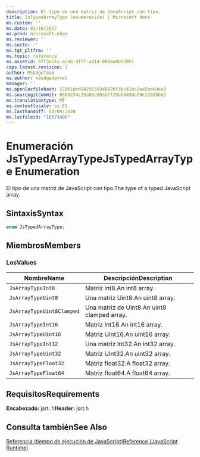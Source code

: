 ```yaml
---
description: El tipo de una matriz de JavaScript con tipo.
title: JsTypedArrayType (enumeración) | Microsoft docs
ms.custom: ''
ms.date: 01/18/2017
ms.prod: microsoft-edge
ms.reviewer: ''
ms.suite: ''
ms.tgt_pltfrm: ''
ms.topic: reference
ms.assetid: 67f3e51c-acbb-4fff-a414-0868a0dd5051
caps.latest.revision: 2
author: MSEdgeTeam
ms.author: msedgedevrel
manager: ''
ms.openlocfilehash: 22061dcd94292593d0026f3bc41bc2ae5be64ea9
ms.sourcegitcommit: 6860234c25a8be863b7f29a54838e78e120dbb62
ms.translationtype: MT
ms.contentlocale: es-ES
ms.lasthandoff: 04/09/2020
ms.locfileid: "10573400"
---
```

# <span data-ttu-id="c50c3-103">Enumeración JsTypedArrayType</span><span class="sxs-lookup"><span data-stu-id="c50c3-103">JsTypedArrayType Enumeration</span></span>
<span data-ttu-id="c50c3-104">El tipo de una matriz de JavaScript con tipo.</span><span class="sxs-lookup"><span data-stu-id="c50c3-104">The type of a typed JavaScript array.</span></span>  
  
## <span data-ttu-id="c50c3-105">Sintaxis</span><span class="sxs-lookup"><span data-stu-id="c50c3-105">Syntax</span></span>  
  
```cpp  
enum JsTypedArrayType;  
```  
  
## <span data-ttu-id="c50c3-106">Miembros</span><span class="sxs-lookup"><span data-stu-id="c50c3-106">Members</span></span>  
  
### <span data-ttu-id="c50c3-107">Los</span><span class="sxs-lookup"><span data-stu-id="c50c3-107">Values</span></span>  
  
|<span data-ttu-id="c50c3-108">Nombre</span><span class="sxs-lookup"><span data-stu-id="c50c3-108">Name</span></span>|<span data-ttu-id="c50c3-109">Descripción</span><span class="sxs-lookup"><span data-stu-id="c50c3-109">Description</span></span>|  
|----------|-----------------|  
|`JsArrayTypeInt8`|<span data-ttu-id="c50c3-110">Matriz int8.</span><span class="sxs-lookup"><span data-stu-id="c50c3-110">An int8 array.</span></span>|  
|`JsArrayTypeUint8`|<span data-ttu-id="c50c3-111">Una matriz Uint8.</span><span class="sxs-lookup"><span data-stu-id="c50c3-111">An uint8 array.</span></span>|  
|`JsArrayTypeUint8Clamped`|<span data-ttu-id="c50c3-112">Una matriz de Uint8.</span><span class="sxs-lookup"><span data-stu-id="c50c3-112">An uint8 clamped array.</span></span>|  
|`JsArrayTypeInt16`|<span data-ttu-id="c50c3-113">Matriz Int16.</span><span class="sxs-lookup"><span data-stu-id="c50c3-113">An int16 array.</span></span>|  
|`JsArrayTypeUint16`|<span data-ttu-id="c50c3-114">Matriz UInt16.</span><span class="sxs-lookup"><span data-stu-id="c50c3-114">An uint16 array.</span></span>|  
|`JsArrayTypeInt32`|<span data-ttu-id="c50c3-115">Una matriz Int32.</span><span class="sxs-lookup"><span data-stu-id="c50c3-115">An int32 array.</span></span>|  
|`JsArrayTypeUint32`|<span data-ttu-id="c50c3-116">Matriz UInt32.</span><span class="sxs-lookup"><span data-stu-id="c50c3-116">An uint32 array.</span></span>|  
|`JsArrayTypeFloat32`|<span data-ttu-id="c50c3-117">Matriz float32.</span><span class="sxs-lookup"><span data-stu-id="c50c3-117">A float32 array.</span></span>|  
|`JsArrayTypeFloat64`|<span data-ttu-id="c50c3-118">Matriz float64.</span><span class="sxs-lookup"><span data-stu-id="c50c3-118">A float64 array.</span></span>|  
  
## <span data-ttu-id="c50c3-119">Requisitos</span><span class="sxs-lookup"><span data-stu-id="c50c3-119">Requirements</span></span>  
 <span data-ttu-id="c50c3-120">**Encabezado:** jsrt. h</span><span class="sxs-lookup"><span data-stu-id="c50c3-120">**Header:** jsrt.h</span></span>  
  
## <span data-ttu-id="c50c3-121">Consulta también</span><span class="sxs-lookup"><span data-stu-id="c50c3-121">See Also</span></span>  
 [<span data-ttu-id="c50c3-122">Referencia (tiempo de ejecución de JavaScript)</span><span class="sxs-lookup"><span data-stu-id="c50c3-122">Reference (JavaScript Runtime)</span></span>](../chakra-hosting/reference-javascript-runtime.md)